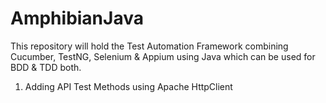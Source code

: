 # AmphibianJava
This repository will hold the Test Automation Framework combining Cucumber, TestNG, Selenium &amp; Appium using Java which can be used for BDD &amp; TDD both.

1. Adding API Test Methods using Apache HttpClient